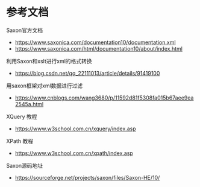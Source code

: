 # 参考文档
Saxon官方文档
- https://www.saxonica.com/documentation10/documentation.xml
- https://www.saxonica.com/html/documentation10/about/index.html

利用Saxon和xslt进行xml的格式转换
- https://blog.csdn.net/qq_22111013/article/details/91419100

用saxon框架对xml数据进行过滤
- https://www.cnblogs.com/wang3680/p/11592d81f5308fa015b67aee9ea2545a.html

XQuery 教程
- https://www.w3school.com.cn/xquery/index.asp

XPath 教程
- https://www.w3school.com.cn/xpath/index.asp

Saxon源码地址
- https://sourceforge.net/projects/saxon/files/Saxon-HE/10/
